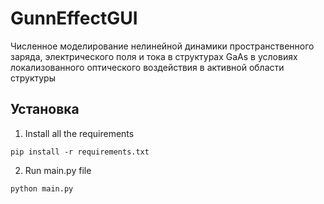 
# GunnEffectGUI


Численное моделирование нелинейной динамики пространственного заряда,  электрического поля и тока в структурах GaAs  в условиях локализованного оптического 
воздействия в активной области структуры

## Установка

1. Install all the requirements

```
pip install -r requirements.txt
```
2. Run main.py file

```
python main.py
```
